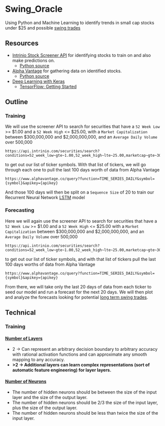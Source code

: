 # Swing_Oracle
Using Python and Machine Learning to identify trends in small cap stocks
under $25 and possible [swing trades](https://www.eatsleeptrade.net/my-swing-trading-strategies)

## Resources
* [Intrinio Stock Screener API](http://docs.intrinio.com/?shell#securities-search-screener)
    for identifying stocks to train on and also make predictions on.
  * [Python source](https://github.com/intrinio/python-sdk)
* [Alpha Vantage](https://www.alphavantage.co/) for gathering data on
    identified stocks.
  * [Python source](https://github.com/RomelTorres/alpha_vantage)
* [Deep Learning with Keras](https://app.pluralsight.com/library/courses/keras-deep-learning/table-of-contents)
  * [TensorFlow: Getting Started](https://app.pluralsight.com/library/courses/tensorflow-getting-started/table-of-contents)

## Outline

### Training
We will use the screener API to search for securities that have 
a `52 Week Low` >= $1.00 and a `52 Week High` <= $25.00, 
with a `Market Capitalization` between $300,000,000 and
$2,000,000,000, and an `Average Daily Volume` over 500,000
```
https://api.intrinio.com/securities/search?conditions=52_week_low~gte~1.00,52_week_high~lte~25.00,marketcap~gte~300000000,marketcap~lte~2000000000,average_daily_volume~gte~500000
```
to get out our list of ticker symbols.
With that list of tickers, we will go through each one to pull the last
100 days worth of data from Alpha Vantage
```
https://www.alphavantage.co/query?function=TIME_SERIES_DAILY&symbol={symbol}&apikey={apikey}
```
And those 100 days will then be split on a `Sequence Size` of 20 to
train our Recurrent Neural Network [LSTM](https://machinelearningmastery.com/time-series-prediction-lstm-recurrent-neural-networks-python-keras/) model

### Forecasting
Here we will again use the screener API to search for securities that 
have a `52 Week Low` >= $1.00 and a `52 Week High` <= $25.00 with
a `Market Capitalization` between $300,000,000 and $2,000,000,000, and 
an `Average Daily Volume` over 500,000
```
https://api.intrinio.com/securities/search?conditions=52_week_low~gte~1.00,52_week_high~lte~25.00,marketcap~gte~300000000,marketcap~lte~2000000000,average_daily_volume~gte~500000
```
to get out our list of ticker symbols, and with that list of tickers
pull the last 100 days worths of data from Alpha Vantage
```
https://www.alphavantage.co/query?function=TIME_SERIES_DAILY&symbol={symbol}&apikey={apikey}
```
From there, we will take only the last 20 days of data from each ticker
to seed our model and run a forecast for the next 20 days. We will then
plot and analyze the forecasts looking for potential [long term swing trades](http://www.swing-trade-stocks.com/trading-strategy.html).

## Technical

### Training

#### [Number of Layers](https://www.heatonresearch.com/2017/06/01/hidden-layers.html)
* 2 -> Can represent an arbitrary decision boundary to arbitrary accuracy with rational activation functions and can approximate any smooth mapping to any accuracy.
* **>2 -> Additional layers can learn complex representations (sort of automatic feature engineering) for layer layers.**

#### [Number of Neurons](https://www.heatonresearch.com/2017/06/01/hidden-layers.html)
* The number of hidden neurons should be between the size of the input layer and the size of the output layer.
* The number of hidden neurons should be 2/3 the size of the input layer, plus the size of the output layer.
* The number of hidden neurons should be less than twice the size of the input layer.
